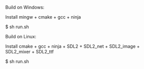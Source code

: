 Build on Windows:

Install mingw + cmake + gcc + ninja

$ sh run.sh



Build on Linux:

Install cmake + gcc + ninja + SDL2 + SDL2_net + SDL2_image + SDL2_mixer + SDL2_ttf

$ sh run.sh
